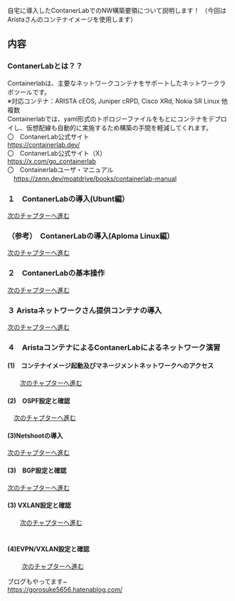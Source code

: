 自宅に導入したContanerLabでのNW構築要領について説明します！
（今回はAristaさんのコンテナイメージを使用します）<br>

## 内容<br>

### ContanerLabとは？？<br>
Containerlabは、主要なネットワークコンテナをサポートしたネットワークラボツールです。<br>
 ※対応コンテナ：ARISTA cEOS, Juniper cRPD, Cisco XRd, Nokia SR Linux 他複数<br>
  Containerlabでは、yaml形式のトポロジーファイルをもとにコンテナをデプロイし、仮想配線も自動的に実施するため構築の手間を軽減してくれます。<br>
  〇　ContanerLab公式サイト<br>
  https://containerlab.dev/<br>
  〇　ContanerLab公式サイト（X）<br>
  https://x.com/go_containerlab<br>
  〇　Containerlabユーザ・マニュアル<br>
  　https://zenn.dev/moatdrive/books/containerlab-manual<br>
       
### １　ContanerLabの導入(Ubunt編）<br>
[次のチャプターへ進む](./introduction-1.md) <br>

### （参考）　ContanerLabの導入(Aploma Linux編）<br>
[次のチャプターへ進む](./introduction-Aploma-Linux.md) <br>

### ２　ContanerLabの基本操作<br>
[次のチャプターへ進む](./ContanerLab-basic-operation.md) <br>

### ３ Aristaネットワークさん提供コンテナの導入<br>
[次のチャプターへ進む](./Arista-container-introduction.md) <br>

### ４　AristaコンテナによるContanerLabによるネットワーク演習<br>
#### (1)　コンテナイメージ起動及びマネージメントネットワークへのアクセス
　　[次のチャプターへ進む](./exercises-1.md) <br>

#### (2)　OSPF設定と確認
  　[次のチャプターへ進む](./ospf.md) <br>

#### (3)Netshootの導入<br>
[次のチャプターへ進む](./introduction-Netshoot.md) <br>

#### (3)　BGP設定と確認
   [次のチャプターへ進む](./BGP.md) <br>

#### (3) VXLAN設定と確認
　　[次のチャプターへ進む](./VXLAN-1.md) <br>　　

#### (4)EVPN/VXLAN設定と確認
　  　[次のチャプターへ進む](./EVPN－VXLAN.md) <br>

ブログもやってます~<br>
https://gorosuke5656.hatenablog.com/
